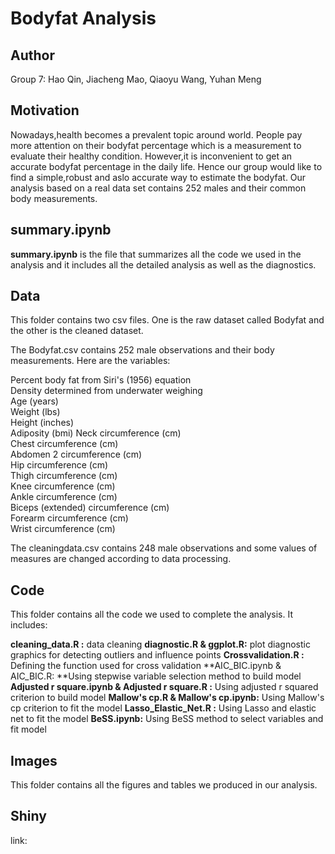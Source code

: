 # Bodyfat Analysis
## Author
Group 7: Hao Qin, Jiacheng Mao, Qiaoyu Wang, Yuhan Meng

## Motivation
Nowadays,health becomes a prevalent topic around world. People pay more attention on their bodyfat percentage which is a measurement to evaluate their healthy condition. However,it is inconvenient to get an accurate bodyfat percentage in the daily life. Hence our group would like to find a simple,robust and aslo accurate way to estimate the bodyfat. Our analysis based on a real data set contains 252 males and their common body measurements.

## summary.ipynb

**summary.ipynb** is the file that summarizes all the code we used in the analysis and it includes all the detailed analysis as well as the diagnostics.


## Data
This folder contains two csv files. One is the raw dataset called Bodyfat and the other is the cleaned dataset.

The Bodyfat.csv contains 252 male observations and their body measurements. Here are the variables:

Percent body fat from Siri's (1956) equation  
Density determined from underwater weighing  
Age (years)  
Weight (lbs)  
Height (inches)  
Adiposity (bmi)
Neck circumference (cm)  
Chest circumference (cm)  
Abdomen 2 circumference (cm)  
Hip circumference (cm)  
Thigh circumference (cm)  
Knee circumference (cm)  
Ankle circumference (cm)  
Biceps (extended) circumference (cm)  
Forearm circumference (cm)  
Wrist circumference (cm)  

The cleaningdata.csv contains 248 male observations and some values of measures are changed according to data processing.

## Code
This folder contains all the code we used to complete the analysis. It includes:

**cleaning_data.R :** 			data cleaning
**diagnostic.R & ggplot.R:** plot diagnostic graphics for detecting outliers and influence points
**Crossvalidation.R :**		   Defining the function used for cross validation
**AIC_BIC.ipynb & AIC_BIC.R: **Using stepwise variable selection method to build model
**Adjusted r square.ipynb & Adjusted r square.R :**  Using adjusted r squared criterion to build model
**Mallow's cp.R & Mallow's cp.ipynb:** Using Mallow's cp criterion to fit the model
**Lasso_Elastic_Net.R :**     Using Lasso and elastic net to fit the model
**BeSS.ipynb:** Using BeSS method to select variables and fit model                 

## Images

This folder contains all the figures and tables we produced in our analysis.

## Shiny
link:
